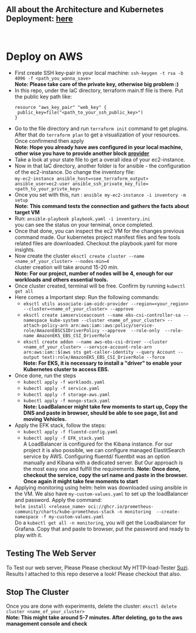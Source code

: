 ## All about the Architecture and Kubernetes Deployment: [here](https://github.com/Mujib-Ahasan/fleetman-minikube)
</br>

# Deploy on AWS 
- First create SSH key-pair in your local machine: `ssh-keygen -t rsa -b 4096 -f <path_you_wanna_save>` </br>
**Note: Please take care of the private key, otherwise big problem :)**
- In this repo, under the IaC directory, terraform main.tf file is there. Put the public key path like:
   ```
   resource "aws_key_pair" "web_key" {
    public_key=file("<path_to_your_ssh_public_key>")
   }
   ```
- Go to the file directory and run `terraform init` command to get plugins. After that do `terraform plan` to get a visualization of your resources. Once confirmend then apply </br>
**Note: Hope you already have aws configured in your local machine, other wise you have to provide another block [provider](https://registry.terraform.io/providers/hashicorp/aws/latest/docs)**
- Take a look at your state file to get a overall idea of your ec2-instance.
- Now in that IaC directory, another folder is for ansible - the configuration of the ec2-instance. Do change the inventory file: </br>
 `my-ec2-instance ansible_host=<see_terraform_output> ansible_user=ec2-user ansible_ssh_private_key_file=<path_to_your_privte_key>`
- Once you set with this, run : `ansible my-ec2-instance -i inventory -m setup` </br>
**Note: This command tests the connection and gathers the facts about target VM**
- Run: `ansible-playbook playbook.yaml -i inventory.ini` </br>
   you can see the status on your terminal, once completed.
- Once that done, you can inspect the ec2 VM for the changes previous command made. Our kubernetes project manifest files and few tools related files are downloaded. Checkout the playbook.yaml
  for more insights.
- Now create the cluster `eksctl create cluster --name <name_of_your_cluster> --nodes-min=4` </br>
  cluster creation will take around 15-20 min. </br>
**Note: For our project, number of nodes will be 4, enough for our workloads and others essential tools.**
- Once cluster created, terminal will be free. Confirm by running `kubectl get all`
- Here comes a Important step: Run the following commands: </br>
    - `eksctl utils associate-iam-oidc-provider --region=<your_region> --cluster=<name_of_your_cluster> --approve` </br>
    - `eksctl create iamserviceaccount --name ebs-csi-controller-sa --namespace kube-system --cluster <name_of_your_cluster>
       --attach-policy-arn arn:aws:iam::aws:policy/service-role/AmazonEBSCSIDriverPolicy --approve  --role-only  --role-name AmazonEKS_EBS_CSI_DriverRole` </br>
    - `eksctl create addon --name aws-ebs-csi-driver --cluster <name_of_your_cluster> --service-account-role-arn arn:aws:iam::$(aws sts get-caller-identity
       --query Account --output text):role/AmazonEKS_EBS_CSI_DriverRole --force` </br>
   **Note: For EKS, it is necessary to install a "driver" to enable your Kubernetes cluster to access EBS.**
- Once done, run the steps</br>
    - `kubectl apply -f worklaods.yaml`</br>
    - `kubectl apply -f service.yaml`</br>
    - `kubectl apply -f storage-aws.yaml`</br>
    - `kubectl apply -f mongo-stack.yaml`</br>
   **Note: LoadBalancer might take few moments to start up, Copy the DNS and paste in browser, should be able to see page, list and moving Vehicles.**
- Apply the EFK stack, follow the steps:</br>
     - `kubectl apply -f fluentd-config.yaml`</br>
     - `kubectl apply -f EFK_stack.yaml`</br>
  A LoadBalancer is configured for the Kibana instance. For our project it is also possible, we can configure managed ElastitSearch service by AWS. Configuring fluentd/ fluentbit was an option
 manually and Kibana with a dedicated server. But Our approach is the most easy one and fulfill the requirements.
  **Note: Once done, checkout the service, copy the url name and paste in the browser. Once again it might take few moments to start**
- Applying monitoring using helm:
   helm was downloaded using ansible in the VM. We also have `my-custom-values.yaml` to set up the loadBalancer and password. Apply the command: </br>
   `helm install <release_name> oci://ghcr.io/prometheus-community/charts/kube-prometheus-stack -n monitoring  --create-namespace -f my-custom-values.yaml`</br>
   Do a `kubectl get all -n monitoring`, you will get the Loadbalancer for Grafana. Copy that and paste to browser, put the password and ready to play with it.

## Testing The Web Server
To Test our web server, Please Please checkout My HTTP-load-Tester [Suzi](https://github.com/Mujib-Ahasan/Suzi). </br>
Results I attached to this repo deserve a look! Please checkout that also.
## Stop The Cluster
Once you are done with experiments, delete the cluster: `eksctl delete cluster <name_of_your_cluster>` </br>
**Note: This might take around 5-7 minutes. After deleting, go to the aws management console and check**
